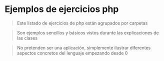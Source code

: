# Ejemplos de ejercicios php

> Este listado de ejercicios de php están agrupados por carpetas

> Son ejemplos sencillos y básicos vistos durante las explicaciones de las clases

> No pretenden ser una aplicación,  simplemente ilustrar diferentes aspectos concretos del lenguaje empezando desde 0
